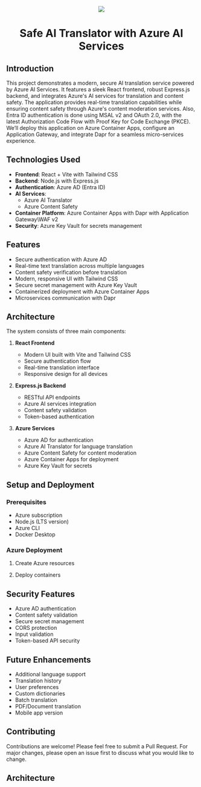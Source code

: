<p align="center">
  <a href="https://skillicons.dev">
    <img src="https://skillicons.dev/icons?i=azure,vite,react,nodejs,express,tailwind,docker,vscode" />
  </a>
</p>

<h1 align="center">Safe AI Translator with Azure AI Services</h1>

## Introduction

This project demonstrates a modern, secure AI translation service powered by Azure AI Services. It features a sleek React frontend, robust Express.js backend, and integrates Azure's AI services for translation and content safety. The application provides real-time translation capabilities while ensuring content safety through Azure's content moderation services. Also, Entra ID authentication is done using MSAL v2 and OAuth 2.0, with the latest Authorization Code Flow with Proof Key for Code Exchange (PKCE). We’ll deploy this application on Azure Container Apps, configure an Application Gateway, and integrate Dapr for a seamless micro-services experience.

## Technologies Used

- **Frontend**: React + Vite with Tailwind CSS
- **Backend**: Node.js with Express.js
- **Authentication**: Azure AD (Entra ID)
- **AI Services**: 
  - Azure AI Translator
  - Azure Content Safety
- **Container Platform**: Azure Container Apps with Dapr with Application Gateway\WAF v2
- **Security**: Azure Key Vault for secrets management

## Features

- Secure authentication with Azure AD
- Real-time text translation across multiple languages
- Content safety verification before translation
- Modern, responsive UI with Tailwind CSS
- Secure secret management with Azure Key Vault
- Containerized deployment with Azure Container Apps
- Microservices communication with Dapr

## Architecture

The system consists of three main components:

1. **React Frontend**
   - Modern UI built with Vite and Tailwind CSS
   - Secure authentication flow
   - Real-time translation interface
   - Responsive design for all devices

2. **Express.js Backend**
   - RESTful API endpoints
   - Azure AI services integration
   - Content safety validation
   - Token-based authentication

3. **Azure Services**
   - Azure AD for authentication
   - Azure AI Translator for language translation
   - Azure Content Safety for content moderation
   - Azure Container Apps for deployment
   - Azure Key Vault for secrets

## Setup and Deployment


### Prerequisites
- Azure subscription
- Node.js (LTS version)
- Azure CLI
- Docker Desktop


### Azure Deployment

1. Create Azure resources

2. Deploy containers

## Security Features

- Azure AD authentication
- Content safety validation
- Secure secret management
- CORS protection
- Input validation
- Token-based API security

## Future Enhancements

- Additional language support
- Translation history
- User preferences
- Custom dictionaries
- Batch translation
- PDF/Document translation
- Mobile app version

## Contributing

Contributions are welcome! Please feel free to submit a Pull Request. For major changes, please open an issue first to discuss what you would like to change.

## Architecture
